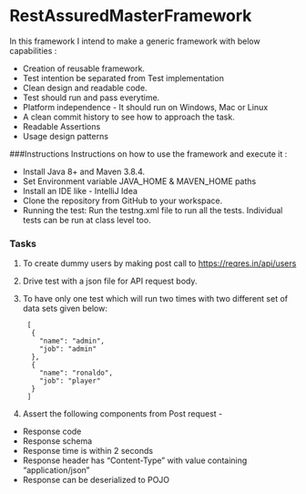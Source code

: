 # RestAssuredMasterFramework


In this framework I intend to make a generic framework with below capabilities :
- Creation of reusable framework.
- Test intention be separated from Test implementation
- Clean design and readable code.
- Test should run and pass everytime.
- Platform independence - It should run on Windows, Mac or Linux
- A clean commit history to see how to approach the task.
- Readable Assertions
- Usage design patterns

###Instructions 
Instructions on how to use the framework and execute it : 

- Install Java 8+ and Maven 3.8.4.
- Set Environment variable JAVA_HOME & MAVEN_HOME paths
- Install an IDE like - IntelliJ Idea
- Clone the repository from GitHub to your workspace.
- Running the test: Run the testng.xml file to run all the tests. Individual tests can be run at class level too.


### Tasks

1. To create dummy users by making post call to https://reqres.in/api/users


2. Drive test with a json file for API request body.


3. To have only one test which will run two times with two different set of data sets
        given below:
       
        [
         {
           "name": "admin",
           "job": "admin"
         },
         {
           "name": "ronaldo",
           "job": "player"
         }
        ]
        
4. Assert the following components from Post request -
- Response code
- Response schema
- Response time is within 2 seconds
- Response header has “Content-Type” with value containing “application/json”
- Response can be deserialized to POJO
